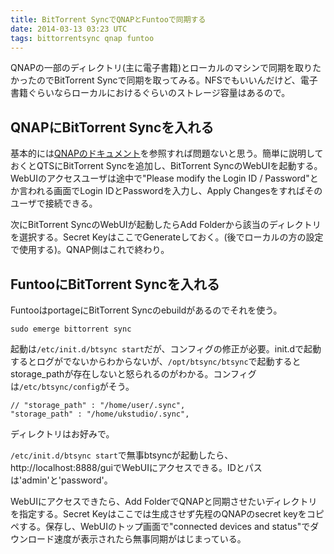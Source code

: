 ```yaml
---
title: BitTorrent SyncでQNAPとFuntooで同期する
date: 2014-03-13 03:23 UTC
tags: bittorrentsync qnap funtoo
---
```


QNAPの一部のディレクトリ(主に電子書籍)とローカルのマシンで同期を取りたかったのでBitTorrent Syncで同期を取ってみる。NFSでもいいんだけど、電子書籍ぐらいならローカルにおけるぐらいのストレージ容量はあるので。

QNAPにBitTorrent Syncを入れる
----------------------------

基本的には[QNAPのドキュメント](http://www.qnap.com/useng/index.php?sn=9137)を参照すれば問題ないと思う。簡単に説明しておくとQTSにBitTorrent Syncを追加し、BitTorrent SyncのWebUIを起動する。WebUIのアクセスユーザは途中で"Please modify the Login ID / Password"とか言われる画面でLogin IDとPasswordを入力し、Apply Changesをすればそのユーザで接続できる。

次にBitTorrent SyncのWebUIが起動したらAdd Folderから該当のディレクトリを選択する。Secret KeyはここでGenerateしておく。(後でローカルの方の設定で使用する)。QNAP側はこれで終わり。

FuntooにBitTorrent Syncを入れる
------------------------------

FuntooはportageにBitTorrent Syncのebuildがあるのでそれを使う。

    sudo emerge bittorrent sync

起動は`/etc/init.d/btsync start`だが、コンフィグの修正が必要。init.dで起動するとログがでないからわからないが、`/opt/btsync/btsync`で起動するとstorage_pathが存在しないと怒られるのがわかる。コンフィグは`/etc/btsync/config`がそう。

    // "storage_path" : "/home/user/.sync",
    "storage_path" : "/home/ukstudio/.sync",

ディレクトリはお好みで。

`/etc/init.d/btsync start`で無事btsyncが起動したら、http://localhost:8888/guiでWebUIにアクセスできる。IDとパスは'admin'と'password'。

WebUIにアクセスできたら、Add FolderでQNAPと同期させたいディレクトリを指定する。Secret Keyはここでは生成させず先程のQNAPのsecret keyをコピペする。保存し、WebUIのトップ画面で"connected devices and status"でダウンロード速度が表示されたら無事同期がはじまっている。
